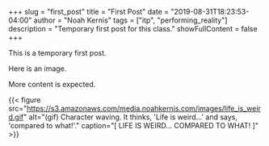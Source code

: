 +++
slug = "first_post"
title = "First Post"
date = "2019-08-31T18:23:53-04:00"
author = "Noah Kernis"
tags = ["itp", "performing_reality"]
description = "Temporary first post for this class."
showFullContent = false
+++

This is a temporary first post. 

Here is an image. 

More content is expected.

{{< figure src="https://s3.amazonaws.com/media.noahkernis.com/images/life_is_weird.gif" alt="(gif) Character waving. It thinks, 'Life is weird...' and says, 'compared to what!'." caption="[ LIFE IS WEIRD... COMPARED TO WHAT! ]" >}}
